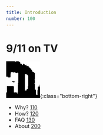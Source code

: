 ```yaml
---
title: Introduction
number: 100
---
```

# 9/11 on TV

![](../images/911-front.png){:class="bottom-right"}

* Why? [110](110)
* How? [120](120)
* FAQ [130](130)
* About [200](200)

